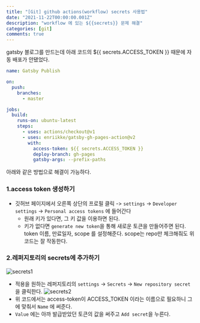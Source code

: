 ```yaml
---
title: "[Git] github actions(workflow) secrets 사용법"
date: "2021-11-22T00:00:00.001Z"
description: "workflow 에 있는 ${{secrets}} 문제 해결"
categories: [git]
comments: true
---
```


gatsby 블로그를 만드는데 아래 코드의 ${{ secrets.ACCESS_TOKEN }} 때문에 자동 배포가 안됐었다.

```yml
name: Gatsby Publish

on:
  push:
    branches:
      - master

jobs:
  build:
    runs-on: ubuntu-latest
    steps:
      - uses: actions/checkout@v1
      - uses: enriikke/gatsby-gh-pages-action@v2
        with:
          access-token: ${{ secrets.ACCESS_TOKEN }}
          deploy-branch: gh-pages
          gatsby-args: --prefix-paths
```

아래와 같은 방법으로 해결이 가능하다.

### 1.access token 생성하기
- 깃허브 페이지에서 오른쪽 상단의 프로필 클릭 -> `settings` -> `Developer settings` -> `Personal access tokens` 에 들어간다
  - 원래 키가 있다면, 그 키 값을 이용하면 된다.
  - 키가 없다면 `generate new token`을 통해 새로운 토큰을 만들어주면 된다.  
    token 이름, 만료일자, scope 를 설정해준다. scope는 repo만 체크해줘도 위 코드는 잘 작동한다.

### 2.레퍼지토리의 secrets에 추가하기
![secrets1](/media/git/secrets1.png)
- 적용을 원하는 레퍼지토리의 `settings` -> `Secrets` -> `New repository secret` 을 클릭한다.
![secrets2](/media/git/secrets2.png)
- 위 코드에서는 access-token이 ACCESS_TOKEN 이라는 이름으로 필요하니 그에 맞춰서 `Name` 에 써준다.
- `Value` 에는 아까 발급받았던 토큰의 값을 써주고 `Add secret`을 누른다.

